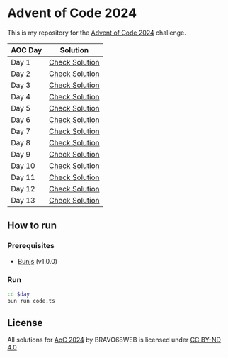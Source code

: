 # Advent of Code 2024

This is my repository for the [Advent of Code 2024](https://adventofcode.com/2024) challenge.

| AOC Day | Solution                       |
| ------- | ------------------------------ |
| Day 1   | [Check Solution](01/README.md) |
| Day 2   | [Check Solution](02/README.md) |
| Day 3   | [Check Solution](03/README.md) |
| Day 4   | [Check Solution](04/README.md) |
| Day 5   | [Check Solution](05/README.md) |
| Day 6   | [Check Solution](06/README.md) |
| Day 7   | [Check Solution](07/README.md) |
| Day 8   | [Check Solution](08/README.md) |
| Day 9   | [Check Solution](09/README.md) |
| Day 10  | [Check Solution](10/README.md) |
| Day 11  | [Check Solution](11/README.md) |
| Day 12  | [Check Solution](12/README.md) |
| Day 13  | [Check Solution](13/README.md) |

## How to run

### Prerequisites

- [Bunjs](https://bun.sh) (v1.0.0)

### Run

```bash
cd $day
bun run code.ts
```

## License

All solutions for [AoC 2024](https://adventofcode.com/2024) by BRAVO68WEB is licensed under [CC BY-ND 4.0](https://creativecommons.org/licenses/by-nd/4.0/)
